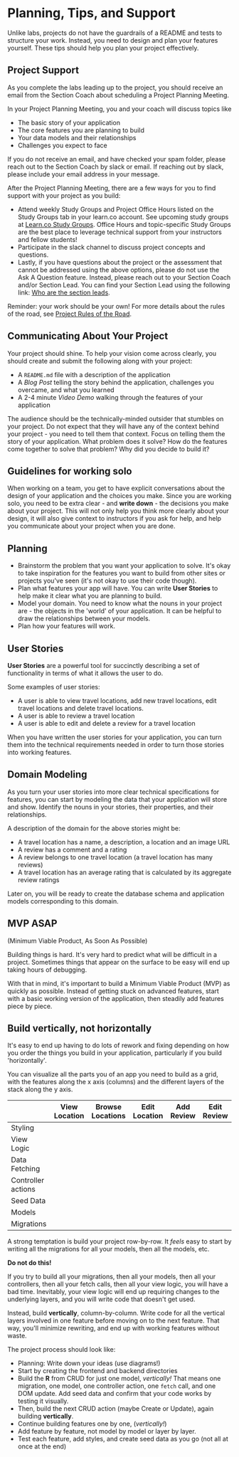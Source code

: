 # Planning, Tips, and Support

Unlike labs, projects do not have the guardrails of a README and tests to structure your work. Instead, you need to design and plan your features yourself. These tips should help you plan your project effectively.

## Project Support

As you complete the labs leading up to the project, you should receive an email from the Section Coach about scheduling a Project Planning Meeting. 

In your Project Planning Meeting, you and your coach will discuss topics like
- The basic story of your application
- The core features you are planning to build
- Your data models and their relationships
- Challenges you expect to face

If you do not receive an email, and have checked your spam folder, please reach out to the Section Coach by slack or email. If reaching out by slack, please include your email address in your message.

After the Project Planning Meeting, there are a few ways for you to find support with your project as you build:

- Attend weekly Study Groups and Project Office Hours listed on the Study Groups tab in your learn.co account. See upcoming study groups at [Learn.co Study Groups](https://learn.co/study-groups). Office Hours and topic-specific Study Groups are the best place to leverage technical support from your instructors and fellow students!
- Participate in the slack channel to discuss project concepts and questions.
- Lastly, if you have questions about the project or the assessment that cannot be addressed using the above options, please do not use the Ask A Question feature. Instead, please reach out to your Section Coach and/or Section Lead. You can find your Section Lead using the following link: [Who are the section leads](http://help.learn.co/instructional-support/receiving-course-support/who-are-the-section-leads).

Reminder: your work should be your own! For more details about the rules of the road, see [Project Rules of the Road](/project-rules-of-the-road.md).

## Communicating About Your Project

Your project should shine. To help your vision come across clearly, you should create and submit the following along with your project:

- A `README.md` file with a description of the application
- A _Blog Post_ telling the story behind the application, challenges you overcame, and what you learned
- A 2-4 minute _Video Demo_ walking through the features of your application

The audience should be the technically-minded outsider that stumbles on your project. Do not expect that they will have any of the context behind your project - you need to tell them that context. Focus on telling them the story of your application. What problem does it solve? How do the features come together to solve that problem? Why did you decide to build it?

## Guidelines for working solo

When working on a team, you get to have explicit conversations about the design of your application and the choices you make. Since you are working solo, you need to be extra clear - and **write down** - the decisions you make about your project. This will not only help you think more clearly about your design, it will also give context to instructors if you ask for help, and help you communicate about your project when you are done.

## Planning

- Brainstorm the problem that you want your application to solve. It's okay to take inspiration for the features you want to build from other sites or projects you've seen (it's not okay to use their code though).
- Plan what features your app will have. You can write **User Stories** to help make it clear what you are planning to build.
- Model your domain. You need to know what the nouns in your project are - the objects in the 'world' of your application. It can be helpful to draw the relationships between your models.
- Plan how your features will work.

## User Stories

**User Stories** are a powerful tool for succinctly describing a set of functionality in terms of what it allows the user to do.

Some examples of user stories:

- A user is able to view travel locations, add new travel locations, edit travel locations and delete travel locations.
- A user is able to review a travel location
- A user is able to edit and delete a review for a travel location

When you have written the user stories for your application, you can turn them into the technical requirements needed in order to turn those stories into working features.

## Domain Modeling

As you turn your user stories into more clear technical specifications for features, you can start by modeling the data that your application will store and show. Identify the nouns in your stories, their properties, and their relationships.

A description of the domain for the above stories might be:

- A travel location has a name, a description, a location and an image URL
- A review has a comment and a rating
- A review belongs to one travel location (a travel location has many reviews)
- A travel location has an average rating that is calculated by its aggregate review ratings

Later on, you will be ready to create the database schema and application models corresponding to this domain.

## MVP ASAP

(Minimum Viable Product, As Soon As Possible)

Building things is hard. It's very hard to predict what will be difficult in a project. Sometimes things that appear on the surface to be easy will end up taking hours of debugging.

With that in mind, it's important to build a Minimum Viable Product (MVP) as quickly as possible. Instead of getting stuck on advanced features, start with a basic working version of the application, then steadily add features piece by piece.

## Build vertically, not horizontally

It's easy to end up having to do lots of rework and fixing depending on how you order the things you build in your application, particularly if you build 'horizontally'.

You can visualize all the parts you of an app you need to build as a grid, with the features along the x axis (columns) and the different layers of the stack along the y axis.

|                    | View Location | Browse Locations | Edit Location | Add Review | Edit Review |
| ------------------ | ------------- | ---------------- | ------------- | ---------- | ----------- |
| Styling            |               |                  |               |            |             |
| View Logic         |               |                  |               |            |             |
| Data Fetching      |               |                  |               |            |             |
| Controller actions |               |                  |               |            |             |
| Seed Data          |               |                  |               |            |             |
| Models             |               |                  |               |            |             |
| Migrations         |               |                  |               |            |             |

A strong temptation is build your project row-by-row. It _feels_ easy to start by writing all the migrations for all your models, then all the models, etc.

**Do not do this!**

If you try to build all your migrations, then all your models, then all your controllers, then all your fetch calls, then all your view logic, you will have a bad time. Inevitably, your view logic will end up requiring changes to the underlying layers, and you will write code that doesn't get used.

Instead, build **vertically**, column-by-column. Write code for all the vertical layers involved in one feature before moving on to the next feature. That way, you'll minimize rewriting, and end up with working features without waste.

The project process should look like:

- Planning: Write down your ideas (use diagrams!)
- Start by creating the frontend and backend directories
- Build the **R** from CRUD for just one model, _vertically!_ That means one migration, one model, one controller action, one `fetch` call, and one DOM update. Add seed data and confirm that your code works by testing it visually.
- Then, build the next CRUD action (maybe Create or Update), again building **vertically**.
- Continue building features one by one, (_vertically!_)
- Add feature by feature, not model by model or layer by layer.
- Test each feature, add styles, and create seed data as you go (not all at once at the end)
